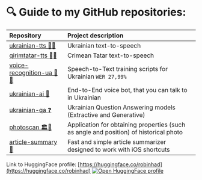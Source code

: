 # 🔍 Guide to my GitHub repositories:

Repository          |  Project description
:-------------------------|:-------------------------
[ukrainian-tts 📢🤖](https://github.com/robinhad/ukrainian-tts) | Ukrainian text-to-speech
[qirimtatar-tts 📢🤖](https://github.com/robinhad/qirimtatar-tts) | Crimean Tatar text-to-speech
[voice-recognition-ua 🤖🎤](https://github.com/robinhad/voice-recognition-ua)  |  Speech-to-Text training scripts for Ukrainian `WER 27,99%`
[ukrainian-ai 🤖](https://github.com/robinhad/ukrainian-ai)  |  End-to-End voice bot, that you can talk to in Ukrainian
[ukrainian-qa ❓](https://github.com/robinhad/ukrainian-qa)  |  Ukrainian Question Answering models (Extractive and Generative)
[photoscan 🏛️👀](https://github.com/robinhad/photoscan) | Application for obtaining properties (such as angle and position) of historical photo
[article-summary 📖](https://github.com/robinhad/article-summary) | Fast and simple article summarizer designed to work with iOS shortcuts 

Link to HuggingFace profile: [https://huggingface.co/robinhad](https://huggingface.co/robinhad) [![Open HuggingFace profile ](https://img.shields.io/badge/Open%20Profile-%F0%9F%A4%97%20-yellow)](https://huggingface.co/spaces/robinhad/ukrainian-tts)

